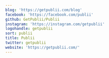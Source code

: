 ```yaml
---
blog: 'https://getpublii.com/blog'
facebook: 'https://facebook.com/publii'
github: GetPublii/Publii
instagram: 'https://instagram.com/getpublii'
logohandle: getpublii
sort: publii
title: Publii
twitter: getpublii
website: 'https://getpublii.com/'
---
```

